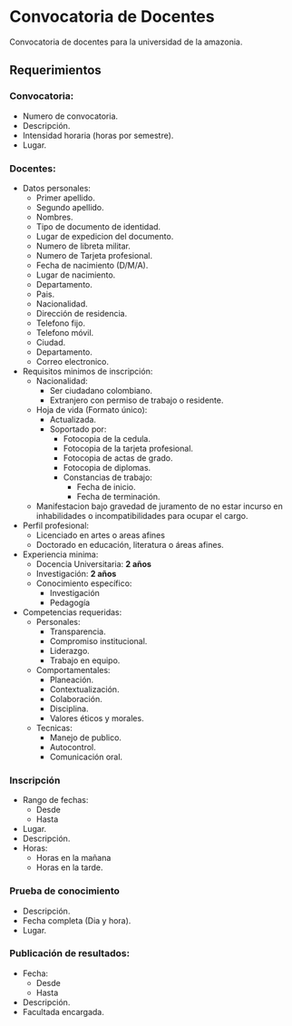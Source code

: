 # **Convocatoria de Docentes**

Convocatoria de docentes para la universidad de la amazonia.

## **Requerimientos**

### **Convocatoria:**
  - Numero de convocatoria.
  - Descripción.
  - Intensidad horaria (horas por semestre).
  - Lugar.

### **Docentes:**
  - Datos personales:
    - Primer apellido.
    - Segundo apellido.
    - Nombres.
    - Tipo de documento de identidad.
    - Lugar de expedicion del documento.
    - Numero de libreta militar.
    - Numero de Tarjeta profesional.
    - Fecha de nacimiento (D/M/A).
    - Lugar de nacimiento.
    - Departamento.
    - Pais.
    - Nacionalidad.
    - Dirección de residencia.
    - Telefono fijo.
    - Telefono móvil.
    - Ciudad.
    - Departamento.
    - Correo electronico.
  - Requisitos minimos de inscripción:
    - Nacionalidad:
        - Ser ciudadano colombiano.
        - Extranjero con permiso de trabajo o residente.
    - Hoja de vida (Formato único):
        - Actualizada.
        - Soportado por:
            - Fotocopia de la cedula.
            - Fotocopia de la tarjeta profesional.
            - Fotocopia de actas de grado.
            - Fotocopia de diplomas.
            - Constancias de trabajo:
                - Fecha de inicio.
                - Fecha de terminación.
    - Manifestacion bajo gravedad de juramento de no estar incurso en inhabilidades o incompatibilidades para ocupar el cargo.
  - Perfil profesional:
    - Licenciado en artes o areas afines
    - Doctorado en educación, literatura o áreas afines.
  - Experiencia minima:
    - Docencia Universitaria: **2 años**
    - Investigación: **2 años**
    - Conocimiento específico:
        - Investigación
        - Pedagogía
  - Competencias requeridas:
    - Personales:
        - Transparencia.
        - Compromiso institucional.
        - Liderazgo.
        - Trabajo en equipo.
    - Comportamentales:
        - Planeación.
        - Contextualización.
        - Colaboración.
        - Disciplina.
        - Valores éticos y morales.
    - Tecnicas:
        - Manejo de publico.
        - Autocontrol.
        - Comunicación oral.

### **Inscripción**
  - Rango de fechas:
    - Desde
    - Hasta
  - Lugar.
  - Descripción.
  - Horas:
    - Horas en la mañana
    - Horas en la tarde.

### **Prueba de conocimiento**
  - Descripción.
  - Fecha completa (Dia y hora).
  - Lugar.

### **Publicación de resultados:**
  - Fecha:
    - Desde
    - Hasta
  - Descripción.
  - Facultada encargada.